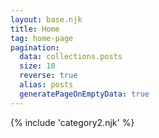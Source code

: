 ```yaml
---
layout: base.njk
title: Home
tag: home-page
pagination:
  data: collections.posts
  size: 10
  reverse: true
  alias: posts
  generatePageOnEmptyData: true
---
```

<!-- ![hero image](static/images/20230827_103740.jpg) -->
{% include 'category2.njk' %}
